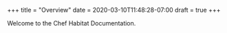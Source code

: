 +++
title = "Overview"
date = 2020-03-10T11:48:28-07:00
draft = true
+++

Welcome to the Chef Habitat Documentation.
